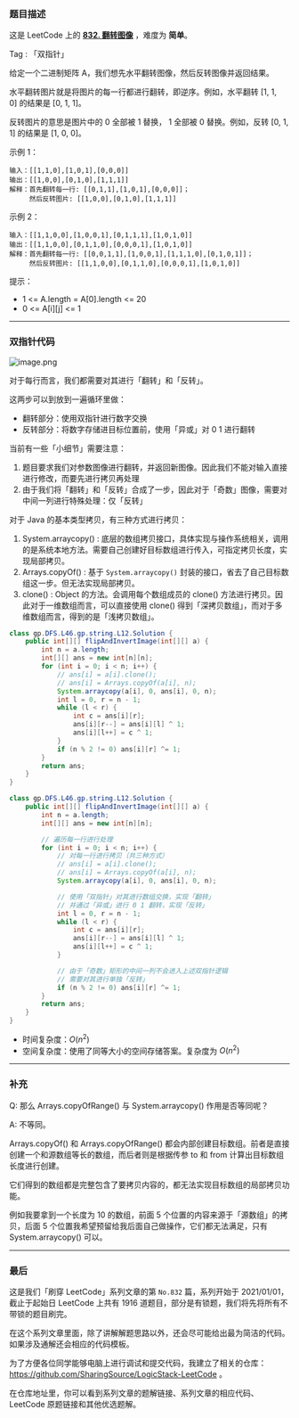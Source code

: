 ### 题目描述

这是 LeetCode 上的 **[832. 翻转图像](https://leetcode-cn.com/problems/flipping-an-image/solution/shuang-zhi-zhen-yi-bian-chu-li-huan-you-ik0v1/)** ，难度为 **简单**。

Tag : 「双指针」



给定一个二进制矩阵 A，我们想先水平翻转图像，然后反转图像并返回结果。

水平翻转图片就是将图片的每一行都进行翻转，即逆序。例如，水平翻转 [1, 1, 0] 的结果是 [0, 1, 1]。

反转图片的意思是图片中的 0 全部被 1 替换， 1 全部被 0 替换。例如，反转 [0, 1, 1] 的结果是 [1, 0, 0]。


示例 1：
```
输入：[[1,1,0],[1,0,1],[0,0,0]]
输出：[[1,0,0],[0,1,0],[1,1,1]]
解释：首先翻转每一行: [[0,1,1],[1,0,1],[0,0,0]]；
     然后反转图片: [[1,0,0],[0,1,0],[1,1,1]]
```
示例 2：
```
输入：[[1,1,0,0],[1,0,0,1],[0,1,1,1],[1,0,1,0]]
输出：[[1,1,0,0],[0,1,1,0],[0,0,0,1],[1,0,1,0]]
解释：首先翻转每一行: [[0,0,1,1],[1,0,0,1],[1,1,1,0],[0,1,0,1]]；
     然后反转图片: [[1,1,0,0],[0,1,1,0],[0,0,0,1],[1,0,1,0]]
```

提示：
* 1 <= A.length = A[0].length <= 20
* 0 <= A[i][j] <= 1

---

### 双指针代码

![image.png](https://pic.leetcode-cn.com/1614132194-quqFdD-image.png)


对于每行而言，我们都需要对其进行「翻转」和「反转」。

这两步可以到放到一遍循环里做：
* 翻转部分：使用双指针进行数字交换
* 反转部分：将数字存储进目标位置前，使用「异或」对 0 1 进行翻转

当前有一些「小细节」需要注意：
1. 题目要求我们对参数图像进行翻转，并返回新图像。因此我们不能对输入直接进行修改，而要先进行拷贝再处理
2. 由于我们将「翻转」和「反转」合成了一步，因此对于「奇数」图像，需要对中间一列进行特殊处理：仅「反转」

对于 Java 的基本类型拷贝，有三种方式进行拷贝：
1. System.arraycopy() : 底层的数组拷贝接口，具体实现与操作系统相关，调用的是系统本地方法。需要自己创建好目标数组进行传入，可指定拷贝长度，实现局部拷贝。
2. Arrays.copyOf() : 基于 `System.arraycopy()` 封装的接口，省去了自己目标数组这一步。但无法实现局部拷贝。
3. clone() : Object 的方法。会调用每个数组成员的 clone() 方法进行拷贝。因此对于一维数组而言，可以直接使用 clone() 得到「深拷贝数组」，而对于多维数组而言，得到的是「浅拷贝数组」。


```java [] 
class gp.DFS.L46.gp.string.L12.Solution {
    public int[][] flipAndInvertImage(int[][] a) {
        int n = a.length;
        int[][] ans = new int[n][n];
        for (int i = 0; i < n; i++) {
            // ans[i] = a[i].clone(); 
            // ans[i] = Arrays.copyOf(a[i], n); 
            System.arraycopy(a[i], 0, ans[i], 0, n); 
            int l = 0, r = n - 1;
            while (l < r) {
                int c = ans[i][r];
                ans[i][r--] = ans[i][l] ^ 1;
                ans[i][l++] = c ^ 1;
            }
            if (n % 2 != 0) ans[i][r] ^= 1; 
        }
        return ans;
    }
}
```
```java []
class gp.DFS.L46.gp.string.L12.Solution {
    public int[][] flipAndInvertImage(int[][] a) {
        int n = a.length;
        int[][] ans = new int[n][n];

        // 遍历每一行进行处理
        for (int i = 0; i < n; i++) {
            // 对每一行进行拷贝（共三种方式）
            // ans[i] = a[i].clone(); 
            // ans[i] = Arrays.copyOf(a[i], n); 
            System.arraycopy(a[i], 0, ans[i], 0, n); 

            // 使用「双指针」对其进行数组交换，实现「翻转」
            // 并通过「异或」进行 0 1 翻转，实现「反转」
            int l = 0, r = n - 1;
            while (l < r) {
                int c = ans[i][r];
                ans[i][r--] = ans[i][l] ^ 1;
                ans[i][l++] = c ^ 1;
            }

            // 由于「奇数」矩形的中间一列不会进入上述双指针逻辑
            // 需要对其进行单独「反转」
            if (n % 2 != 0) ans[i][r] ^= 1; 
        }
        return ans;
    }
}
```
* 时间复杂度：$O(n^2)$
* 空间复杂度：使用了同等大小的空间存储答案。复杂度为 $O(n^2)$

***
### 补充

Q: 那么 Arrays.copyOfRange() 与 System.arraycopy() 作用是否等同呢？

A: 不等同。

Arrays.copyOf() 和 Arrays.copyOfRange() 都会内部创建目标数组。前者是直接创建一个和源数组等长的数组，而后者则是根据传参 to 和 from 计算出目标数组长度进行创建。

它们得到的数组都是完整包含了要拷贝内容的，都无法实现目标数组的局部拷贝功能。

例如我要拿到一个长度为 10 的数组，前面 5 个位置的内容来源于「源数组」的拷贝，后面 5 个位置我希望预留给我后面自己做操作，它们都无法满足，只有 System.arraycopy() 可以。

---

### 最后

这是我们「刷穿 LeetCode」系列文章的第 `No.832` 篇，系列开始于 2021/01/01，截止于起始日 LeetCode 上共有 1916 道题目，部分是有锁题，我们将先将所有不带锁的题目刷完。

在这个系列文章里面，除了讲解解题思路以外，还会尽可能给出最为简洁的代码。如果涉及通解还会相应的代码模板。

为了方便各位同学能够电脑上进行调试和提交代码，我建立了相关的仓库：https://github.com/SharingSource/LogicStack-LeetCode 。

在仓库地址里，你可以看到系列文章的题解链接、系列文章的相应代码、LeetCode 原题链接和其他优选题解。

